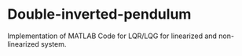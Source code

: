 # Double-inverted-pendulum
Implementation of MATLAB Code for LQR/LQG for linearized and non-linearized system.

